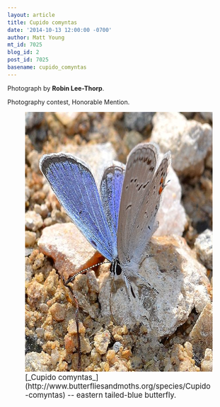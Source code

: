```yaml
---
layout: article
title: Cupido comyntas
date: '2014-10-13 12:00:00 -0700'
author: Matt Young
mt_id: 7025
blog_id: 2
post_id: 7025
basename: cupido_comyntas
---
```

Photograph by **Robin Lee-Thorp**.

Photography contest, Honorable Mention.

<figure>
<img src="/uploads/2014/Lee-Thorp.Eastern%20Blue.JPG" alt="Lee-Thorp.Eastern Blue.JPG" width="564" height="587" />
<figcaption markdown="span">
<big>[_Cupido comyntas_](http://www.butterfliesandmoths.org/species/Cupido-comyntas) -- eastern tailed-blue butterfly.</big>

</figcaption>
</figure>
